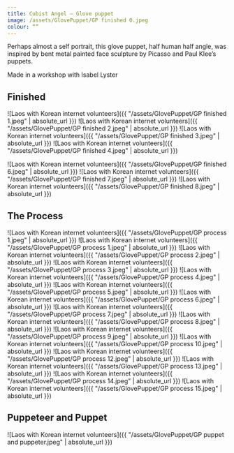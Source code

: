 ```yaml
---
title: Cubist Angel — Glove puppet
image: /assets/GlovePuppet/GP finished 0.jpeg
colour: “”
---
```


Perhaps almost a self portrait, this glove puppet, half human half angle, was inspired by bent metal painted face sculpture by Picasso and Paul Klee’s puppets.

Made in a workshop with Isabel Lyster

## Finished

![Laos with Korean internet volunteers]({{ "/assets/GlovePuppet/GP finished 1.jpeg" | absolute_url }})
![Laos with Korean internet volunteers]({{ "/assets/GlovePuppet/GP finished 2.jpeg" | absolute_url }})
![Laos with Korean internet volunteers]({{ "/assets/GlovePuppet/GP finished 3.jpeg" | absolute_url }})
![Laos with Korean internet volunteers]({{ "/assets/GlovePuppet/GP finished 4.jpeg" | absolute_url }})

<!-- ![Laos with Korean internet volunteers]({{ "/assets/GlovePuppet/GP finished 5.jpeg" | absolute_url }}) -->

![Laos with Korean internet volunteers]({{ "/assets/GlovePuppet/GP finished 6.jpeg" | absolute_url }})
![Laos with Korean internet volunteers]({{ "/assets/GlovePuppet/GP finished 7.jpeg" | absolute_url }})
![Laos with Korean internet volunteers]({{ "/assets/GlovePuppet/GP finished 8.jpeg" | absolute_url }})

## The Process

![Laos with Korean internet volunteers]({{ "/assets/GlovePuppet/GP process 1.jpeg" | absolute_url }})
![Laos with Korean internet volunteers]({{ "/assets/GlovePuppet/GP process 1.jpeg" | absolute_url }})
![Laos with Korean internet volunteers]({{ "/assets/GlovePuppet/GP process 2.jpeg" | absolute_url }})
![Laos with Korean internet volunteers]({{ "/assets/GlovePuppet/GP process 3.jpeg" | absolute_url }})
![Laos with Korean internet volunteers]({{ "/assets/GlovePuppet/GP process 4.jpeg" | absolute_url }})
![Laos with Korean internet volunteers]({{ "/assets/GlovePuppet/GP process 5.jpeg" | absolute_url }})
![Laos with Korean internet volunteers]({{ "/assets/GlovePuppet/GP process 6.jpeg" | absolute_url }})
![Laos with Korean internet volunteers]({{ "/assets/GlovePuppet/GP process 7.jpeg" | absolute_url }})
![Laos with Korean internet volunteers]({{ "/assets/GlovePuppet/GP process 8.jpeg" | absolute_url }})
![Laos with Korean internet volunteers]({{ "/assets/GlovePuppet/GP process 9.jpeg" | absolute_url }})
![Laos with Korean internet volunteers]({{ "/assets/GlovePuppet/GP process 10.jpeg" | absolute_url }})
![Laos with Korean internet volunteers]({{ "/assets/GlovePuppet/GP process 12.jpeg" | absolute_url }})
![Laos with Korean internet volunteers]({{ "/assets/GlovePuppet/GP process 13.jpeg" | absolute_url }})
![Laos with Korean internet volunteers]({{ "/assets/GlovePuppet/GP process 14.jpeg" | absolute_url }})
![Laos with Korean internet volunteers]({{ "/assets/GlovePuppet/GP process 15.jpeg" | absolute_url }})

## Puppeteer and Puppet

![Laos with Korean internet volunteers]({{ "/assets/GlovePuppet/GP puppet and puppeter.jpeg" | absolute_url }})
